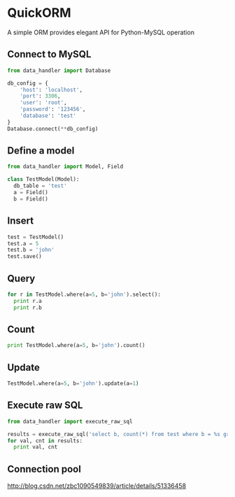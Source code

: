 QuickORM
========

A simple ORM provides elegant API for Python-MySQL operation

Connect to MySQL
----------------

```python
from data_handler import Database

db_config = {
    'host': 'localhost',
    'port': 3306,
    'user': 'root',
    'password': '123456',
    'database': 'test'
}
Database.connect(**db_config)
```

Define a model
--------------

```python
from data_handler import Model, Field

class TestModel(Model):
  db_table = 'test'
  a = Field()
  b = Field()
```

Insert
------

```python
test = TestModel()
test.a = 5
test.b = 'john'
test.save()
```

Query
-----

```python
for r in TestModel.where(a=5, b='john').select():
  print r.a
  print r.b
```

Count
-----

```python
print TestModel.where(a=5, b='john').count()
```

Update
------

```python
TestModel.where(a=5, b='john').update(a=1)
```

Execute raw SQL
---------------

```python
from data_handler import execute_raw_sql

results = execute_raw_sql('select b, count(*) from test where b = %s group by b;', (1,))
for val, cnt in results:
  print val, cnt
```

Connection pool
---------------
http://blog.csdn.net/zbc1090549839/article/details/51336458
